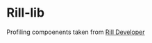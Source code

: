 # Rill-lib

Profiling compoenents taken from [Rill Developer](https://github.com/rilldata/rill-developer)